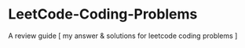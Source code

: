 # LeetCode-Coding-Problems
A review guide [ my answer &amp; solutions for leetcode coding problems ]

